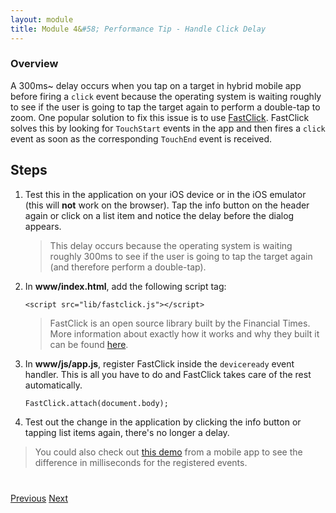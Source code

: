 ```yaml
---
layout: module
title: Module 4&#58; Performance Tip - Handle Click Delay
---
```


### Overview
A 300ms~ delay occurs when you tap on a target in hybrid mobile app before firing a `click` event because the operating system is waiting roughly to see if the user is going to tap the target again to perform a double-tap to zoom. One popular solution to fix this issue is to use [FastClick](https://github.com/ftlabs/fastclick). FastClick solves this by looking for `TouchStart` events in the app and then fires a `click` event as soon as the corresponding `TouchEnd` event is received.

## Steps
1. Test this in the application on your iOS device or in the iOS emulator (this will **not** work on the browser). Tap the info button on the 
 header again or click on a list item and notice the delay before the dialog appears.
  
    >This delay occurs because the operating system is waiting roughly 300ms to see if the user is going to tap the target again (and therefore perform a double-tap).

2. In **www/index.html**, add the following script tag:

    ```
    <script src="lib/fastclick.js"></script>
    ```

    >FastClick is an open source library built by the Financial Times. More information about exactly how it works and why they built it can be found [here](http://labs.ft.com/articles/ft-fastclick/).

3. In **www/js/app.js**, register FastClick inside the `deviceready` event handler. This is all you have to do and FastClick takes care of the rest automatically.

    ```
    FastClick.attach(document.body);
    ```

4. Test out the change in the application by clicking the info button or tapping list items again, there's no longer a delay. 


>You could also check out [this demo](http://sandbox.juurlink.org/fastclick/) from a mobile app to see the difference in milliseconds for the registered events.  
 
<div class="row" style="margin-top:40px;">
<div class="col-sm-12">
<a href="module3.html" class="btn btn-default"><i class="glyphicon glyphicon-chevron-left"></i> Previous</a>
<a href="module5.html" class="btn btn-default pull-right">Next <i class="glyphicon
glyphicon-chevron-right"></i></a>
</div>
</div>
